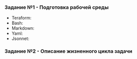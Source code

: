 ### Задание №1 - Подготовка рабочей среды

 - Teraform: 
 - Bash: 
 - Markdown: 
 - Yaml: 
 - Jsonnet: 

### Задание №2 - Описание жизненного цикла задачи



 


